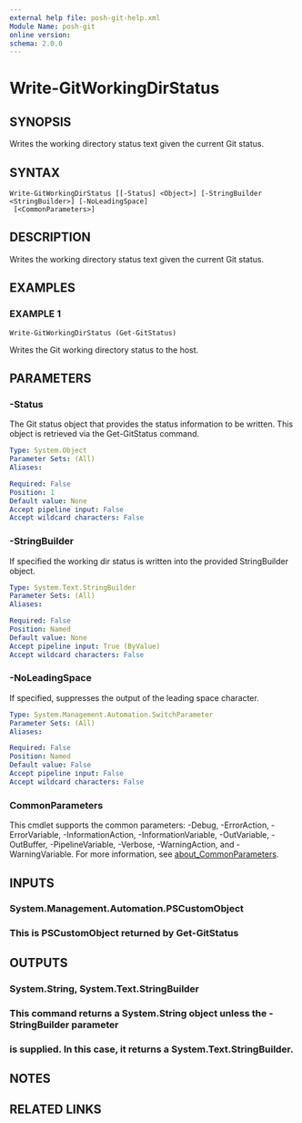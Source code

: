 ```yaml
---
external help file: posh-git-help.xml
Module Name: posh-git
online version:
schema: 2.0.0
---
```


# Write-GitWorkingDirStatus

## SYNOPSIS
Writes the working directory status text given the current Git status.

## SYNTAX

```
Write-GitWorkingDirStatus [[-Status] <Object>] [-StringBuilder <StringBuilder>] [-NoLeadingSpace]
 [<CommonParameters>]
```

## DESCRIPTION
Writes the working directory status text given the current Git status.

## EXAMPLES

### EXAMPLE 1
```
Write-GitWorkingDirStatus (Get-GitStatus)
```

Writes the Git working directory status to the host.

## PARAMETERS

### -Status
The Git status object that provides the status information to be written.
This object is retrieved via the Get-GitStatus command.

```yaml
Type: System.Object
Parameter Sets: (All)
Aliases:

Required: False
Position: 1
Default value: None
Accept pipeline input: False
Accept wildcard characters: False
```

### -StringBuilder
If specified the working dir status is written into the provided StringBuilder object.

```yaml
Type: System.Text.StringBuilder
Parameter Sets: (All)
Aliases:

Required: False
Position: Named
Default value: None
Accept pipeline input: True (ByValue)
Accept wildcard characters: False
```

### -NoLeadingSpace
If specified, suppresses the output of the leading space character.

```yaml
Type: System.Management.Automation.SwitchParameter
Parameter Sets: (All)
Aliases:

Required: False
Position: Named
Default value: False
Accept pipeline input: False
Accept wildcard characters: False
```

### CommonParameters
This cmdlet supports the common parameters: -Debug, -ErrorAction, -ErrorVariable, -InformationAction, -InformationVariable, -OutVariable, -OutBuffer, -PipelineVariable, -Verbose, -WarningAction, and -WarningVariable. For more information, see [about_CommonParameters](http://go.microsoft.com/fwlink/?LinkID=113216).

## INPUTS

### System.Management.Automation.PSCustomObject
###     This is PSCustomObject returned by Get-GitStatus
## OUTPUTS

### System.String, System.Text.StringBuilder
###     This command returns a System.String object unless the -StringBuilder parameter
###     is supplied. In this case, it returns a System.Text.StringBuilder.
## NOTES

## RELATED LINKS
